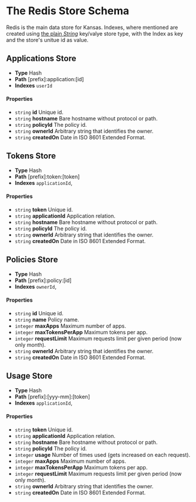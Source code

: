 # The Redis Store Schema

Redis is the main data store for Kansas. Indexes, where mentioned are created using [the plain *String*][redis string] key/valye store type, with the Index as key and the store's unitue id as value.

## Applications Store

* **Type** Hash
* **Path** [prefix]:application:[id]
* **Indexes** `userId`

#### Properties

* `string` **id** Unique id.
* `string` **hostname** Bare hostname without protocol or path.
* `string` **policyId** The policy id.
* `string` **ownerId** Arbitrary string that identifies the owner.
* `string` **createdOn** Date in ISO 8601 Extended Format.

## Tokens Store

* **Type** Hash
* **Path** [prefix]:token:[token]
* **Indexes** `applicationId`, 

#### Properties

* `string` **token** Unique id.
* `string` **applicationId** Application relation.
* `string` **hostname** Bare hostname without protocol or path.
* `string` **policyId** The policy id.
* `string` **ownerId** Arbitrary string that identifies the owner.
* `string` **createdOn** Date in ISO 8601 Extended Format.

## Policies Store

* **Type** Hash
* **Path** [prefix]:policy:[id]
* **Indexes** `ownerId`, 

#### Properties

* `string` **id** Unique id.
* `string` **name** Policy name.
* `integer` **maxApps** Maximum number of apps.
* `integer` **maxTokensPerApp** Maximum tokens per app.
* `integer` **requestLimit** Maximum requests limit per given period (now only month).
* `string` **ownerId** Arbitrary string that identifies the owner.
* `string` **createdOn** Date in ISO 8601 Extended Format.


## Usage Store

* **Type** Hash
* **Path** [prefix]:[yyy-mm]:[token]
* **Indexes** `applicationId`, 

#### Properties

* `string` **token** Unique id.
* `string` **applicationId** Application relation.
* `string` **hostname** Bare hostname without protocol or path.
* `string` **policyId** The policy id.
* `integer` **usage** Number of times used (gets increased on each request).
* `integer` **maxApps** Maximum number of apps.
* `integer` **maxTokensPerApp** Maximum tokens per app.
* `integer` **requestLimit** Maximum requests limit per given period (now only month).
* `string` **ownerId** Arbitrary string that identifies the owner.
* `string` **createdOn** Date in ISO 8601 Extended Format.

[redis string]: http://redis.io/commands#string
